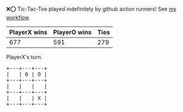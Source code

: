 :x::o: Tic-Tac-Toe played indefinitely by github action runners! See [my workflow](.github/workflows/play.yaml).

|PlayerX wins|PlayerO wins|Ties|
|-|-|-|
|677|591|279|

PlayerX's turn.

<pre>
+---+---+---+
|   | O | O |
+---+---+---+
|   |   |   |
+---+---+---+
|   |   | X |
+---+---+---+
</pre>